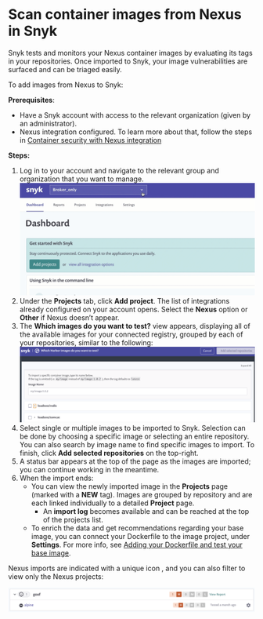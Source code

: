 # Scan container images from Nexus in Snyk

Snyk tests and monitors your Nexus container images by evaluating its tags in your repositories. Once imported to Snyk, your image vulnerabilities are surfaced and can be triaged easily.

To add images from Nexus to Snyk:

**Prerequisites**:

* Have a Snyk account with access to the relevant organization \(given by an administrator\).
* Nexus integration configured. To learn more about that, follow the steps in [Container security with Nexus integration](https://support.snyk.io/hc/en-us/articles/4403626400145)

**Steps:**

1. Log in to your account and navigate to the relevant group and organization that you want to manage. ![AddProjectMenu.gif](../../../.gitbook/assets/uuid-da316a4a-c823-cf03-f37f-5305446dc970-en.gif)
2. Under the **Projects** tab, click **Add project**. The list of integrations already configured on your account opens. Select the **Nexus** option or **Other** if Nexus doesn’t appear.
3. The **Which images do you want to test?** view appears, displaying all of the available images for your connected registry, grouped by each of your repositories, similar to the following: ![mceclip0.png](../../../.gitbook/assets/mceclip0-17-.png) 
4. Select single or multiple images to be imported to Snyk. Selection can be done by choosing a specific image or selecting an entire repository. You can also search by image name to find specific images to import. To finish, click **Add selected repositories** on the top-right. 
5. A status bar appears at the top of the page as the images are imported; you can continue working in the meantime.
6. When the import ends:
   * You can view the newly imported image in the **Projects** page \(marked with a **NEW** tag\). Images are grouped by repository and are each linked individually to a detailed **Project** page.
     * An **import log** becomes available and can be reached at the top of the projects list. 
   * To enrich the data and get recommendations regarding your base image, you can connect your Dockerfile to the image project, under **Settings**. For more info, see [Adding your Dockerfile and test your base image](https://support.snyk.io/hc/articles/360003916218#UUID-9ab347a6-8af0-ef6c-5ebd-cec21fbfab29).

Nexus imports are indicated with a unique icon , and you can also filter to view only the Nexus projects:

![](../../../.gitbook/assets/mceclip0-18-.png)

